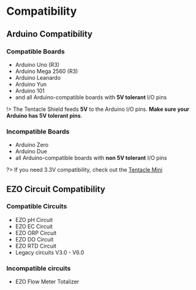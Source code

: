 # Compatibility

## Arduino Compatibility




### Compatible Boards
* Arduino Uno (R3)
* Arduino Mega 2560 (R3)
* Arduino Leanardo
* Arduino Yun
* Arduino 101
* and all Arduino-compatible boards with **5V tolerant** I/O pins

!> The Tentacle Shield feeds **5V** to the Arduino I/O pins. **Make sure your Arduino has 5V tolerant pins**.

### Incompatible Boards

* Arduino Zero
* Arduino Due
* all Arduino-compatible boards with **non 5V tolerant** I/O pins

?> If you need 3.3V compatibility, check out the [Tentacle Mini]()

## EZO Circuit Compatibility


### Compatible Circuits
* EZO pH Circuit
* EZO EC Circuit
* EZO ORP Circuit
* EZO DO Circuit
* EZO RTD Circuit
* Legacy circuits V3.0 - V6.0

### Incompatible circuits
* EZO Flow Meter Totalizer

